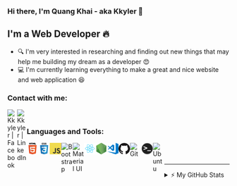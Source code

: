 ### Hi there, I'm Quang Khai - aka Kkyler 👋

## I'm a Web Developer 🔥

-   🔍 I'm very interested in researching and finding out new things that may help me building my dream as a developer 😍
-   💻 I'm currently learning everything to make a great and nice website and web application 😆

### Contact with me:

[<img align="left" alt="Kkyler | Facebook" width="22px" src="https://cdn.jsdelivr.net/npm/simple-icons@v3/icons/facebook.svg" />][facebook]
<!-- <img align="left" alt="Kkyler | Instagram" width="22px" src="https://cdn.jsdelivr.net/npm/simple-icons@v3/icons/instagram.svg" /> -->
[<img align="left" alt="Kkyler | LinkedIn" width="22px" src="https://cdn.jsdelivr.net/npm/simple-icons@v3/icons/linkedin.svg" />][linkedin]

<br />

### Languages and Tools:

<img align="left" alt="HTML5" width="26px" src="https://raw.githubusercontent.com/github/explore/80688e429a7d4ef2fca1e82350fe8e3517d3494d/topics/html/html.png" />
<img align="left" alt="CSS3" width="26px" src="https://raw.githubusercontent.com/github/explore/80688e429a7d4ef2fca1e82350fe8e3517d3494d/topics/css/css.png" />
<!-- <img align="left" alt="Sass" width="26px" src="https://raw.githubusercontent.com/github/explore/80688e429a7d4ef2fca1e82350fe8e3517d3494d/topics/sass/sass.png" /> --->
<img align="left" alt="JavaScript" width="26px" src="https://raw.githubusercontent.com/github/explore/80688e429a7d4ef2fca1e82350fe8e3517d3494d/topics/javascript/javascript.png" />
<img align="left" alt="Bootstrap" width="26px" src="https://img.icons8.com/color/452/bootstrap.png" />
<img align="left" alt="Material UI" width="26px" src="https://material-ui.com/static/logo.png" />
<img align="left" alt="React" width="26px" src="https://raw.githubusercontent.com/github/explore/80688e429a7d4ef2fca1e82350fe8e3517d3494d/topics/react/react.png" />
<img align="left" alt="Node.js" width="26px" src="https://raw.githubusercontent.com/github/explore/80688e429a7d4ef2fca1e82350fe8e3517d3494d/topics/nodejs/nodejs.png" />
<!-- <img align="left" alt="PHP" width="26px" src="https://cdn.iconscout.com/icon/free/png-256/php-99-1175127.png" /> -->
<!-- <img align="left" alt="Python" width="26px" src="https://raw.githubusercontent.com/github/explore/80688e429a7d4ef2fca1e82350fe8e3517d3494d/topics/python/python.png" /> -->
<!-- <img align="left" alt="MongoDB" width="26px" src="https://img.icons8.com/color/452/mongodb.png" /> -->
<!-- <img align="left" alt="MySQL" width="26px" src="https://www.pngrepo.com/png/221326/512/mysql.png" /> -->
<img align="left" alt="Visual Studio Code" width="26px" src="https://raw.githubusercontent.com/github/explore/80688e429a7d4ef2fca1e82350fe8e3517d3494d/topics/visual-studio-code/visual-studio-code.png" />
<!--- <img align="left" alt="Figma" width="26px" src="https://avatars.githubusercontent.com/u/5155369?s=200&v=4" /> --->
<img align="left" alt="GitHub" width="26px" src="https://raw.githubusercontent.com/github/explore/78df643247d429f6cc873026c0622819ad797942/topics/github/github.png" />
<img align="left" alt="Git" width="26px" src="https://upload.wikimedia.org/wikipedia/commons/thumb/3/3f/Git_icon.svg/1024px-Git_icon.svg.png" />
<img align="left" alt="Terminal" width="26px" src="https://raw.githubusercontent.com/github/explore/80688e429a7d4ef2fca1e82350fe8e3517d3494d/topics/terminal/terminal.png" />
<img align="left" alt="Ubuntu" width="26px" src="https://i.dlpng.com/static/png/6541171_preview.png" />

<br />
<br />

---

<details>
  <summary>⚡ My GitHub Stats</summary>
  <img align="left" alt="My Github Stats" src="https://github-readme-stats.vercel.app/api?username=K-Kyler&show_icons=true&hide_border=true&theme=cobalt" />
</details>

[facebook]: https://www.facebook.com/quangkhai.005/
[linkedin]: https://www.linkedin.com/in/imkhai/
